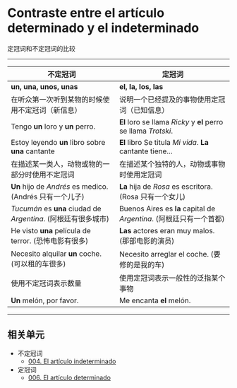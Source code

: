 # Contraste entre el artículo determinado y el indeterminado
定冠词和不定冠词的比较

----

不定冠词|定冠词
----|----
**un, una, unos, unas** | **el, la, los, las**
在听众第一次听到某物的时候使用不定冠词（新信息）| 说明一个已经提及的事物使用定冠词（已知信息）
Tengo **un** loro y **un** perro. | **El** loro se llama _Ricky_ y **el** perro se llama _Trotski_.
Estoy leyendo **un** libro sobre **una** cantante | **El** libro Se titula _Mi vida_. **La** cantante tiene...
在描述某一类人，动物或物的一部分时使用不定冠词 | 在描述某个独特的人，动物或事物时使用定冠词
__Un__ hijo de _Andrés_ es medico. (Andrés 只有一个儿子) | __La__ hija de _Rosa_ es escritora. (Rosa 只有一个女儿)
_Tucumán_ es __una__ ciudad de _Argentina_. (阿根廷有很多城市) | Buenos Aires es **la** capital de _Argentina_. (阿根廷只有一个首都)
He visto __una__ película de terror. (恐怖电影有很多) | __Las__ actores eran muy malos. (那部电影的演员)
Necesito alquilar __un__ coche. (可以租的车很多) | Necesito arreglar el coche. (要修的是我的车)
使用不定冠词表示数量 | 使用定冠词表示一般性的泛指某个事物
__Un__ melón, por favor. | Me encanta __el__ melón.

----

## 相关单元

- 不定冠词
  - [004. El artículo indeterminado](notes/004-un-una-unos-unas.md)
- 定冠词
  - [006. El artículo determinado](notes/006-el-la-los-las.md)
